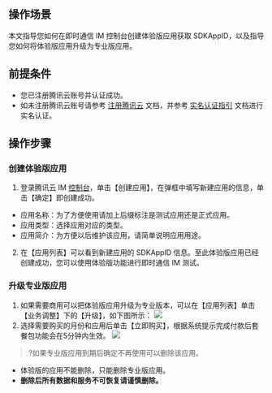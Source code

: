 ## 操作场景
本文指导您如何在即时通信 IM 控制台创建体验版应用获取 SDKAppID，以及指导您如何将体验版应用升级为专业版应用。

##  前提条件
- 您已注册腾讯云账号并认证成功。
- 如未注册腾讯云账号请参考 [注册腾讯云](https://cloud.tencent.com/document/product/378/17985) 文档，并参考 [实名认证指引](https://cloud.tencent.com/document/product/378/3629) 文档进行实名认证。

## 操作步骤
### 创建体验版应用
1. 登录腾讯云 IM [控制台](https://console.cloud.tencent.com/avc)，单击【创建应用】，在弹框中填写新建应用的信息，单击【确定】即创建成功。
 - 应用名称：为了方便使用请加上后缀标注是测试应用还是正式应用。
 - 应用类型：选择应用对应的类型。
 - 应用简介：为方便以后维护该应用，请简单说明应用用途。
2. 在【应用列表】可以看到新建应用的 SDKAppID 信息。至此体验版应用已经创建成功，您可以使用体验版功能进行即时通信 IM 测试。

### 升级专业版应用

1. 如果需要商用可以把体验版应用升级为专业版本，可以在【应用列表】单击【业务调整】下的【升级】，如下图所示：
 ![](https://main.qcloudimg.com/raw/b5813fc742c07c0cd803b41ff1522c25.png)
2. 选择需要购买的月份和应用后单击【立即购买】，根据系统提示完成付款后套餐包功能会在5分钟内生效。
 ![](https://main.qcloudimg.com/raw/ac58421bd682687ef3f4fefb8d49d3ed.png)

>?如果专业版应用到期后确定不再使用可以删除该应用。
- 体验版的应用不能删除，只能删除专业版应用。
- **删除后所有数据和服务不可恢复请谨慎删除。**

